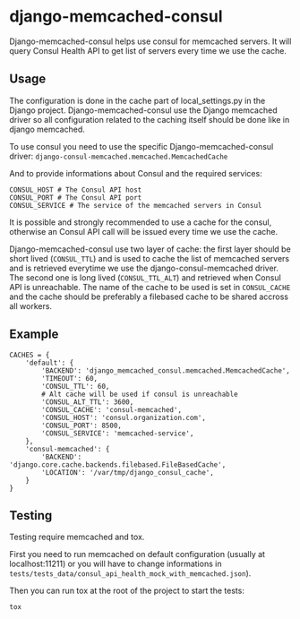 # django-memcached-consul

Django-memcached-consul helps use consul for memcached servers.
It will query Consul Health API to get list of servers every time we use the cache.

## Usage

The configuration is done in the cache part of local_settings.py in the Django project.
Django-memcached-consul use the Django memcached driver so all configuration related to the
caching itself should be done like in django memcached.

To use consul you need to use the specific Django-memcached-consul driver:
`django-consul-memcached.memcached.MemcachedCache`

And to provide informations about Consul and the required services:
```
CONSUL_HOST # The Consul API host
CONSUL_PORT # The Consul API port
CONSUL_SERVICE # The service of the memcached servers in Consul
```
It is possible and strongly recommended to use a cache for the consul, otherwise an Consul API call
will be issued every time we use the cache.

Django-memcached-consul use two layer of cache: the first layer should be short lived (`CONSUL_TTL`)
and is used to cache the list of memcached servers and is retrieved everytime we use the
django-consul-memcached driver. The second one is long lived (`CONSUL_TTL_ALT`) and retrieved when
Consul API is unreachable. The name of the cache to be used is set in `CONSUL_CACHE` and the cache
should be preferably a filebased cache to be shared accross all workers.

## Example

```
CACHES = {
    'default': {
        'BACKEND': 'django_memcached_consul.memcached.MemcachedCache',
        'TIMEOUT': 60,
        'CONSUL_TTL': 60,
        # Alt cache will be used if consul is unreachable
        'CONSUL_ALT_TTL': 3600,
        'CONSUL_CACHE': 'consul-memcached',
        'CONSUL_HOST': 'consul.organization.com',
        'CONSUL_PORT': 8500,
        'CONSUL_SERVICE': 'memcached-service',
    },
    'consul-memcached': {
        'BACKEND': 'django.core.cache.backends.filebased.FileBasedCache',
        'LOCATION': '/var/tmp/django_consul_cache',
    }
}
```

## Testing

Testing require memcached and tox.

First you need to run memcached on default configuration (usually at localhost:11211) or you will
have to change informations in `tests/tests_data/consul_api_health_mock_with_memcached.json`).

Then you can run tox at the root of the project to start the tests:
```
tox
```
